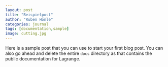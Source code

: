 ```yaml
---
layout: post
title: "Beispielpost"
author: "Ruben Hönle"
categories: journal
tags: [documentation,sample]
image: cutting.jpg
---
```


Here is a sample post that you can use to start your first blog post. You can also go ahead and delete the entire `docs` directory as that contains the public documentation for Lagrange.
